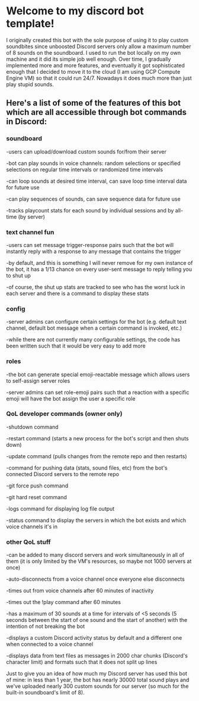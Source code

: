 # Welcome to my discord bot template!

I originally created this bot with the sole purpose of using it to play custom soundbites since unboosted Discord servers only allow a maximum number of 8 sounds on the soundboard. I used to run the bot locally on my own machine and it did its simple job well enough.
Over time, I gradually implemented more and more features, and eventually it got sophisticated enough that I decided to move it to the cloud (I am using GCP Compute Engine VM) so that it could run 24/7. Nowadays it does much more than just play stupid sounds.

## Here's a list of some of the features of this bot which are all accessible through bot commands in Discord:

### soundboard
-users can upload/download custom sounds for/from their server

-bot can play sounds in voice channels: random selections or specified selections on regular time intervals or randomized time intervals

-can loop sounds at desired time interval, can save loop time interval data for future use

-can play sequences of sounds, can save sequence data for future use

-tracks playcount stats for each sound by individual sessions and by all-time (by server)

### text channel fun
-users can set message trigger-response pairs such that the bot will instantly reply with a response to any message that contains the trigger

-by default, and this is something I will never remove for my own instance of the bot, it has a 1/13 chance on every user-sent message to reply telling you to shut up

-of course, the shut up stats are tracked to see who has the worst luck in each server and there is a command to display these stats

### config
-server admins can configure certain settings for the bot (e.g. default text channel, default bot message when a certain command is invoked, etc.)

-while there are not currently many configurable settings, the code has been written such that it would be very easy to add more

### roles
-the bot can generate special emoji-reactable message which allows users to self-assign server roles

-server admins can set role-emoji pairs such that a reaction with a specific emoji will have the bot assign the user a specific role

### QoL developer commands (owner only)
-shutdown command

-restart command (starts a new process for the bot's script and then shuts down)

-update command (pulls changes from the remote repo and then restarts)

-command for pushing data (stats, sound files, etc) from the bot's connected Discord servers to the remote repo

-git force push command

-git hard reset command

-logs command for displaying log file output

-status command to display the servers in which the bot exists and which voice channels it's in

### other QoL stuff
-can be added to many discord servers and work simultaneously in all of them (it is only limited by the VM's resources, so maybe not 1000 servers at once)

-auto-disconnects from a voice channel once everyone else disconnects

-times out from voice channels after 60 minutes of inactivity

-times out the !play command after 60 minutes

-has a maximum of 30 sounds at a time for intervals of <5 seconds (5 seconds between the start of one sound and the start of another) with the intention of not breaking the bot

-displays a custom Discord activity status by default and a different one when connected to a voice channel

-displays data from text files as messages in 2000 char chunks (Discord's character limit) and formats such that it does not split up lines




Just to give you an idea of how much my Discord server has used this bot of mine: in less than 1 year, the bot has nearly 30000 total sound plays and we've uploaded nearly 300 custom sounds for our server (so much for the built-in soundboard's limit of 8).
